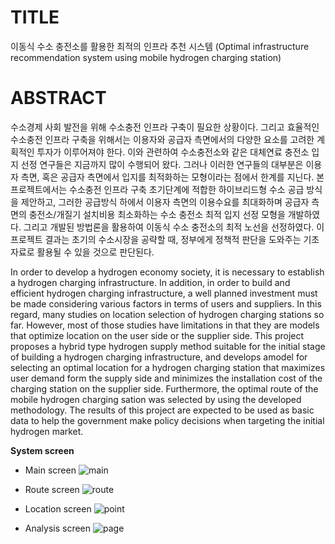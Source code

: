 # **TITLE** 

이동식 수소 충전소를 활용한 최적의 인프라 추천 시스템 (Optimal infrastructure recommendation system using mobile hydrogen charging station)

# **ABSTRACT**

수소경제 사회 발전을 위해 수소충전 인프라 구축이 필요한 상황이다. 그리고 효율적인 수소충전 인프라 구축을 위해서는 이용자와 공급자 측면에서의 다양한 요소를 고려한 계획적인 투자가 이루어져야 한다. 이와 관련하여 수소충전소와 같은 대체연료 충전소 입지 선정 연구들은 지금까지 많이 수행되어 왔다. 그러나 이러한 연구들의 대부분은 이용자 측면, 혹은 공급자 측면에서 입지를 최적화하는 모형이라는 점에서 한계를 지닌다. 본 프로젝트에서는 수소충전 인프라 구축 초기단계에 적합한 하이브리드형 수소 공급 방식을 제안하고, 그러한 공급방식 하에서 이용자 측면의 이용수요를 최대화하며 공급자 측면의 충전소/개질기 설치비용 최소화하는 수소 충전소 최적 입지 선정 모형을 개발하였다. 그리고 개발된 방법론을 활용하여 이동식 수소 충전소의 최적 노선을 선정하였다. 이 프로젝트 결과는 초기의 수소시장을 공략할 때, 정부에게 정책적 판단을 도와주는 기초자료로 활용될 수 있을 것으로 판단된다.

In order to develop a hydrogen economy society, it is necessary to establish a hydrogen charging infrastructure. In addition, in order to build and efficient hydrogen charging infrastructure, a well planned investment must be made considering various factors in terms of users and suppliers. In this regard, many studies on location selection of hydrogen charging stations so far. However, most of those studies have limitations in that they are models that optimize location on  the user side or the supplier side. This project proposes a hybrid type hydrogen supply method suitable for the initial stage of building a hydrogen charging infrastructure, and develops amodel for selecting an optimal location for a hydrogen charging station that maximizes user demand form the supply side and minimizes the installation cost of the charging station on the supplier side. Furthermore, the optimal route of the mobile hydrogen charging sation was selected by using the developed methodology. The results of this project are expected to be used as basic data to help the government make policy decisions when targeting the initial hydrogen market. 

**System screen**

- Main screen
![main](https://user-images.githubusercontent.com/44230492/80711836-fa744580-8b2b-11ea-97eb-8aeb7f9ee529.jpg)

- Route screen
![route](https://user-images.githubusercontent.com/44230492/80711940-2263a900-8b2c-11ea-864c-dbe3fddf0505.jpg)

- Location screen
![point](https://user-images.githubusercontent.com/44230492/80711946-242d6c80-8b2c-11ea-8382-b4d2ef89f9f4.jpg)

- Analysis screen
![page](https://user-images.githubusercontent.com/44230492/80711949-25f73000-8b2c-11ea-9730-758a5cc6679b.jpg)
